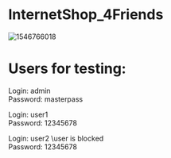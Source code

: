 # InternetShop_4Friends
![1546766018](https://user-images.githubusercontent.com/96177236/152158313-d7952337-cb72-4694-a1d7-e5aac18b395c.jpg)


# Users for testing:

Login: admin   
Password: masterpass

Login: user1   
Password: 12345678

Login: user2      \\user is blocked   
Password: 12345678
